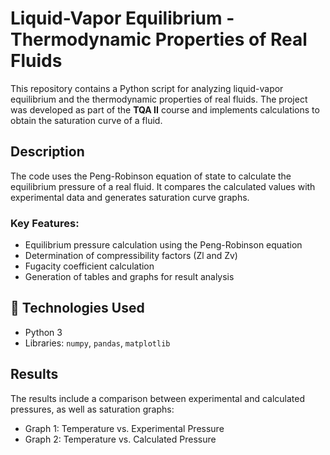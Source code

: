 # Liquid-Vapor Equilibrium - Thermodynamic Properties of Real Fluids

This repository contains a Python script for analyzing liquid-vapor equilibrium and the thermodynamic properties of real fluids. The project was developed as part of the **TQA II** course and implements calculations to obtain the saturation curve of a fluid.

## Description
The code uses the Peng-Robinson equation of state to calculate the equilibrium pressure of a real fluid. It compares the calculated values with experimental data and generates saturation curve graphs.

### Key Features:
- Equilibrium pressure calculation using the Peng-Robinson equation
- Determination of compressibility factors (Zl and Zv)
- Fugacity coefficient calculation
- Generation of tables and graphs for result analysis

## 🔧 Technologies Used
- Python 3
- Libraries: `numpy`, `pandas`, `matplotlib`

## Results
The results include a comparison between experimental and calculated pressures, as well as saturation graphs:

- Graph 1: Temperature vs. Experimental Pressure
- Graph 2: Temperature vs. Calculated Pressure
